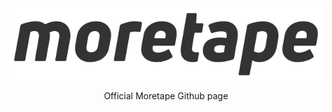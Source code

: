 <p align="center">
  <a href="https://www.moretape.com" target="_blank">
    <img alt="Moretape" src="https://raw.githubusercontent.com/moretape/moretape.github.io/master/images/logo-text.svg?sanitize=true" />
  </a>
</p>
<p align="center">Official Moretape Github page</p>

